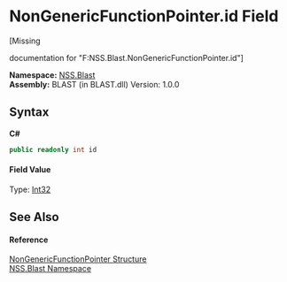 # NonGenericFunctionPointer.id Field
 

\[Missing <summary> documentation for "F:NSS.Blast.NonGenericFunctionPointer.id"\]

**Namespace:**&nbsp;<a href="N_NSS_Blast">NSS.Blast</a><br />**Assembly:**&nbsp;BLAST (in BLAST.dll) Version: 1.0.0

## Syntax

**C#**<br />
``` C#
public readonly int id
```


#### Field Value
Type: <a href="https://docs.microsoft.com/dotnet/api/system.int32" target="_blank" rel="noopener noreferrer">Int32</a>

## See Also


#### Reference
<a href="T_NSS_Blast_NonGenericFunctionPointer">NonGenericFunctionPointer Structure</a><br /><a href="N_NSS_Blast">NSS.Blast Namespace</a><br />